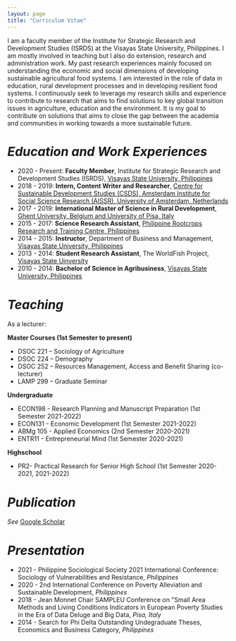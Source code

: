 ```yaml
---
layout: page
title: "Curriculum Vitae"
---
```


I am a faculty member of the Institute for Strategic Research and Development Studies (ISRDS) at the Visayas State University, Philippines. I am mostly involved in teaching but I also do extension, research and administration work. My past research experiences mainly focused on understanding the economic and social dimensions of developing sustainable agricultural food systems. I am interested in the role of data in education, rural development processes and in developing resilient food systems. I continuously seek to leverage my research skills and experience to contribute to research that aims to find solutions to key global transition issues in agriculture, education and the environment. It is my goal to contribute on solutions that aims to close the gap between the academia and communities in working towards a more sustainable future.

# _**Education and Work Experiences**_
* 2020 - Present: **Faculty Member**, Institute for Strategic Research and Development Studies (ISRDS), [Visayas State University, Philippines](https://www.vsu.edu.ph)
* 2018 - 2019: **Intern, Content Writer and Researcher**, [Centre for Sustainable Development Studies (CSDS), Amsterdam Institute for Social Science Research (AISSR), University of Amsterdam, Netherlands](https://csds.uva.nl)
* 2017 - 2019: **International Master of Science in Rural Development**, [Ghent University, Belgium and University of Pisa, Italy](https://www.imrd.ugent.be)
* 2015 - 2017: **Science Research Assistant**, [Philippine Rootcrops Research and Training Centre, Philippines](https://philrootcrops.vsu.edu.ph)
* 2014 - 2015: **Instructor**, Department of Business and Management, [Visayas State University, Philippines](https://www.vsu.edu.ph)
* 2013 - 2014: **Student Research Assistant**, The WorldFish Project, [Visayas State Uinversity](https://www.vsu.edu.ph)
* 2010 - 2014: **Bachelor of Science in Agribusiness**, [Visayas State University, Philippines](https://www.vsu.edu.ph)

# _**Teaching**_

As a lecturer:

**Master Courses (1st Semester to present)**

* DSOC 221 – Sociology of Agriculture
* DSOC 224 – Demography
* DSOC 252 – Resources Management, Access and Benefit Sharing (co-lecturer)
* LAMP 299 – Graduate Seminar

**Undergraduate**

* ECON198  - Research Planning and Manuscript Preparation (1st Semester 2021-2022)
* ECON131  - Economic Development (1st Semester 2021-2022)
* ABMg 105 - Applied Economics (2nd Semester 2020-2021) 
* ENTR11   - Entrepreneurial Mind (1st Semester 2020-2021)

**Highschool**

* PR2- Practical Research for Senior High School (1st Semester 2020-2021, 2021-2022)

# _**Publication**_

*See*
[Google Scholar](https://scholar.google.ca/citations?user=3R9ZhooAAAAJ&hl=en)

# _**Presentation**_
 
* 2021 - Philippine Sociological Society 2021 International Conference: Sociology of Vulnerabilities and Resistance, _Philippines_
* 2020 - 2nd International Conference on Poverty Alleviation and Sustainable Development, _Philippines_
* 2018 - Jean Monnet Chair SAMPLEU Conference on "Small Area Methods and Living Conditions Indicators in European Poverty Studies in the Era of          Data Deluge and Big Data, _Pisa, Italy_
* 2014 - Search for Phi Delta Outstanding Undegraduate Theses, Economics and Business Category, _Philippines_ 

